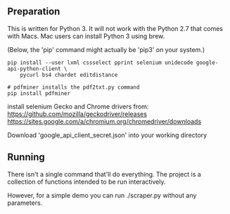 Preparation
-----------
This is written for Python 3.  It will not work with the Python 2.7 that comes with Macs.
Mac users can install Python 3 using brew.

(Below, the 'pip' command might actually be 'pip3' on your system.)

    pip install --user lxml cssselect pprint selenium unidecode google-api-python-client \
        pycurl bs4 chardet editdistance
     
    # pdfminer installs the pdf2txt.py command
    pip install pdfminer

install selenium Gecko and Chrome drivers from:
https://github.com/mozilla/geckodriver/releases
https://sites.google.com/a/chromium.org/chromedriver/downloads

Download 'google_api_client_secret.json' into your working directory

Running
-------
There isn't a single command that'll do everything.  The project is a collection of functions 
intended to be run interactively.

However, for a simple demo you can run ./scraper.py without any parameters.